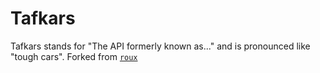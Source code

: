 # Tafkars

Tafkars stands for "The API formerly known as..." and is pronounced like "tough cars". Forked from [`roux`](https://docs.rs/roux/)
